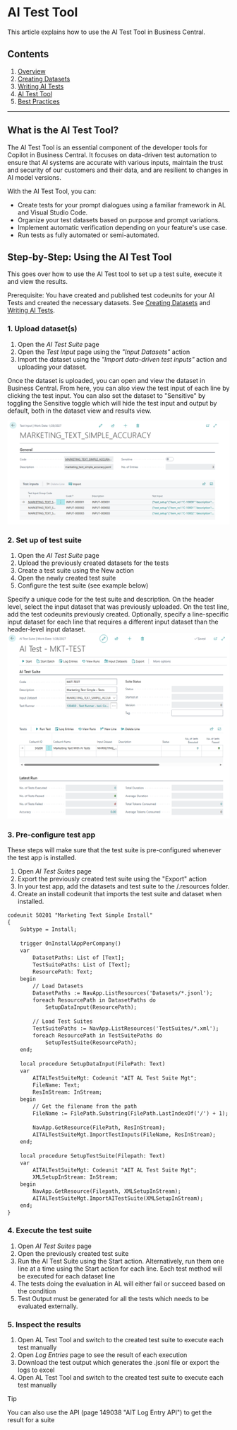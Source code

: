 # AI Test Tool

This article explains how to use the AI Test Tool in Business Central.

## Contents
1. [Overview](01-overview.md)
2. [Creating Datasets](02-datasets.md)
3. [Writing AI Tests](03-tests.md)
4. [AI Test Tool](04-ai-test-tool.md)
5. [Best Practices](05-best-practices.md)

---

## What is the AI Test Tool?

The AI Test Tool is an essential component of the developer tools for Copilot in Business Central. It focuses on data-driven test automation to ensure that AI systems are accurate with various inputs, maintain the trust and security of our customers and their data, and are resilient to changes in AI model versions.

With the AI Test Tool, you can:

- Create tests for your prompt dialogues using a familiar framework in AL and Visual Studio Code.
- Organize your test datasets based on purpose and prompt variations.
- Implement automatic verification depending on your feature's use case.
- Run tests as fully automated or semi-automated.

## Step-by-Step: Using the AI Test Tool

This goes over how to use the AI Test tool to set up a test suite, execute it and view the results.

Prerequisite: You have created and published test codeunits for your AI Tests and created the necessary datasets. See [Creating Datasets](02-datasets.md)
and [Writing AI Tests](03-tests.md).

### 1. Upload dataset(s)
1. Open the *AI Test Suite* page
1. Open the *Test Input* page using the *"Input Datasets"* action
1. Import the dataset using the *"Import data-driven test inputs"* action and uploading your dataset.

Once the dataset is uploaded, you can open and view the dataset in Business Central. From here, you can also view the test input of each line by clicking the test input. You can also set the dataset to "Sensitive" by toggling the Sensitive toggle which will hide the test input and output by default, both in the dataset view and results view.

![Image of dataset in BC](img/dataset.png "Dataset")

### 2. Set up of test suite 
1. Open the *AI Test Suite* page
1. Upload the previously created datasets for the tests
1. Create a test suite using the New action
1. Open the newly created test suite
1. Configure the test suite (see example below)

Specify a unique code for the test suite and description. On the header level, select the input dataset that was previously uploaded. On the test line, add the test codeunits previously created. Optionally, specify a line-specific input dataset for each line that requires a different input dataset than the header-level input dataset.
![Image of configurated test suite in BC](img/test-suite.png "Test Suite")

### 3. Pre-configure test app 
These steps will make sure that the test suite is pre-configured whenever the test app is installed.

1. Open *AI Test Suites* page 
1. Export the previously created test suite using the "Export" action
1. In your test app, add the datasets and test suite to the /.resources folder.
1. Create an install codeunit that imports the test suite and dataset when installed.

```al
codeunit 50201 "Marketing Text Simple Install"
{
    Subtype = Install;

    trigger OnInstallAppPerCompany()
    var
        DatasetPaths: List of [Text];
        TestSuitePaths: List of [Text];
        ResourcePath: Text;
    begin
        // Load Datasets
        DatasetPaths := NavApp.ListResources('Datasets/*.jsonl');
        foreach ResourcePath in DatasetPaths do
            SetupDataInput(ResourcePath);

        // Load Test Suites
        TestSuitePaths := NavApp.ListResources('TestSuites/*.xml');
        foreach ResourcePath in TestSuitePaths do
            SetupTestSuite(ResourcePath);
    end;

    local procedure SetupDataInput(FilePath: Text)
    var
        AITALTestSuiteMgt: Codeunit "AIT AL Test Suite Mgt";
        FileName: Text;
        ResInStream: InStream;
    begin
        // Get the filename from the path
        FileName := FilePath.Substring(FilePath.LastIndexOf('/') + 1);

        NavApp.GetResource(FilePath, ResInStream);
        AITALTestSuiteMgt.ImportTestInputs(FileName, ResInStream);
    end;

    local procedure SetupTestSuite(Filepath: Text)
    var
        AITALTestSuiteMgt: Codeunit "AIT AL Test Suite Mgt";
        XMLSetupInStream: InStream;
    begin
        NavApp.GetResource(Filepath, XMLSetupInStream);
        AITALTestSuiteMgt.ImportAITestSuite(XMLSetupInStream);
    end;
}
```

### 4. Execute the test suite
1. Open *AI Test Suites* page 
1. Open the previously created test suite
1. Run the AI Test Suite using the Start action. Alternatively, run them one line at a time using the Start action for each line. Each test method will be executed for each dataset line
1. The tests doing the evaluation in AL will either fail or succeed based on the condition
2. Test Output must be generated for all the tests which needs to be evaluated externally.

### 5. Inspect the results

1. Open AL Test Tool and switch to the created test suite to execute each test manually
1. Open *Log Entries* page to see the result of each execution
1. Download the test output which generates the .jsonl file or export the logs to excel
1. Open AL Test Tool and switch to the created test suite to execute each test manually


> [!TIP]
> You can also use the API (page 149038 "AIT Log Entry API") to get the result for a suite
